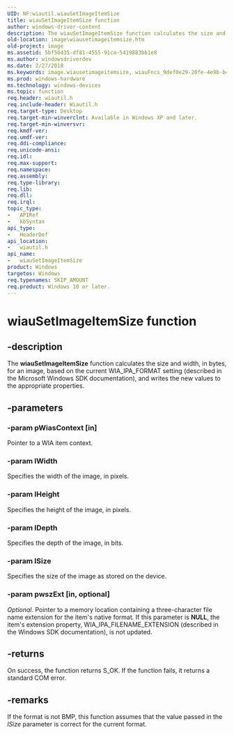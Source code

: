 ```yaml
---
UID: NF:wiautil.wiauSetImageItemSize
title: wiauSetImageItemSize function
author: windows-driver-content
description: The wiauSetImageItemSize function calculates the size and width, in bytes, for an image, based on the current WIA_IPA_FORMAT setting (described in the Microsoft Windows SDK documentation), and writes the new values to the appropriate properties.
old-location: image\wiausetimageitemsize.htm
old-project: image
ms.assetid: 5bf56435-df81-4555-91ca-5419883bb1e8
ms.author: windowsdriverdev
ms.date: 2/27/2018
ms.keywords: image.wiausetimageitemsize, wiauFncs_9def0e29-20fe-4e9b-b473-a2dbca9088da.xml, wiauSetImageItemSize, wiauSetImageItemSize function [Imaging Devices], wiautil/wiauSetImageItemSize
ms.prod: windows-hardware
ms.technology: windows-devices
ms.topic: function
req.header: wiautil.h
req.include-header: Wiautil.h
req.target-type: Desktop
req.target-min-winverclnt: Available in Windows XP and later.
req.target-min-winversvr: 
req.kmdf-ver: 
req.umdf-ver: 
req.ddi-compliance: 
req.unicode-ansi: 
req.idl: 
req.max-support: 
req.namespace: 
req.assembly: 
req.type-library: 
req.lib: 
req.dll: 
req.irql: 
topic_type:
-	APIRef
-	kbSyntax
api_type:
-	HeaderDef
api_location:
-	wiautil.h
api_name:
-	wiauSetImageItemSize
product: Windows
targetos: Windows
req.typenames: SKIP_AMOUNT
req.product: Windows 10 or later.
---
```


# wiauSetImageItemSize function


## -description


The <b>wiauSetImageItemSize</b> function calculates the size and width, in bytes, for an image, based on the current WIA_IPA_FORMAT setting (described in the Microsoft Windows SDK documentation), and writes the new values to the appropriate properties.


## -parameters




### -param pWiasContext [in]

Pointer to a WIA item context.


### -param lWidth

Specifies the width of the image, in pixels.


### -param lHeight

Specifies the height of the image, in pixels.


### -param lDepth

Specifies the depth of the image, in bits.


### -param lSize

Specifies the size of the image as stored on the device.


### -param pwszExt [in, optional]

<i>Optional</i>. Pointer to a memory location containing a three-character file name extension for the item's native format. If this parameter is <b>NULL</b>, the item's extension property, WIA_IPA_FILENAME_EXTENSION (described in the Windows SDK documentation), is not updated.


## -returns



On success, the function returns S_OK. If the function fails, it returns a standard COM error.




## -remarks



If the format is not BMP, this function assumes that the value passed in the <i>lSize</i> parameter is correct for the current format.



